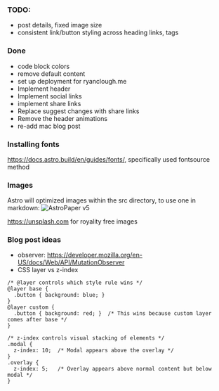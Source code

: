 ### TODO:
- post details, fixed image size
- consistent link/button styling across heading links, tags


### Done
- code block colors
- remove default content
- set up deployment for ryanclough.me
- Implement header 
- Implement social links
- implement share links
- Replace suggest changes with share links
- Remove the header animations
- re-add mac blog post

### Installing fonts
https://docs.astro.build/en/guides/fonts/, specifically used fontsource method

### Images
Astro will optimized images within the src directory, to use one in markdown: 
![AstroPaper v5](@/assets/images/AstroPaper-v5.png)

https://unsplash.com for royality free images


### Blog post ideas
- observer: https://developer.mozilla.org/en-US/docs/Web/API/MutationObserver
- CSS layer vs z-index
```
/* @layer controls which style rule wins */
@layer base {
  .button { background: blue; }
}
@layer custom {
  .button { background: red; }  /* This wins because custom layer comes after base */
}

/* z-index controls visual stacking of elements */
.modal { 
  z-index: 10;  /* Modal appears above the overlay */
}
.overlay {
  z-index: 5;   /* Overlay appears above normal content but below modal */
}
```
